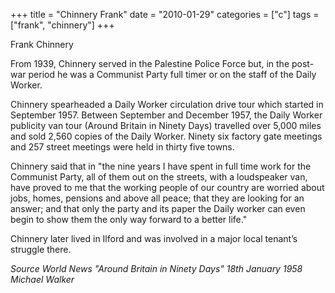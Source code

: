 +++
title = "Chinnery Frank"
date = "2010-01-29"
categories = ["c"]
tags = ["frank", "chinnery"]
+++

Frank Chinnery

From 1939, Chinnery served in the Palestine Police Force but, in the post-war period he was a Communist Party full timer or on the staff of the Daily Worker.

Chinnery spearheaded a Daily Worker circulation drive tour which started in September 1957. Between September and December 1957, the Daily Worker publicity van tour (Around Britain in Ninety Days) travelled over 5,000 miles and sold 2,560 copies of the Daily Worker. Ninety six factory gate meetings and 257 street meetings were held in thirty five towns.

Chinnery said that in "the nine years I have spent in full time work for the Communist Party, all of them out on the streets, with a loudspeaker van, have proved to me that the working people of our country are worried about jobs, homes, pensions and above all peace; that they are looking for an answer; and that only the party and its paper the Daily worker can even begin to show them the only way forward to a better life."

Chinnery later lived in Ilford and was involved in a major local tenant’s struggle there.

_Source World News "Around_ _Britain_ _in Ninety Days"_ _18th January 1958_ _Michael Walker_

